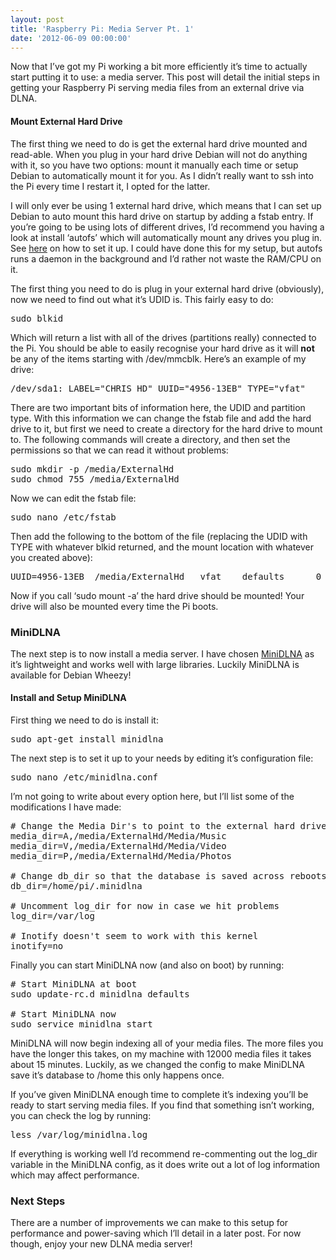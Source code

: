 ```yaml
---
layout: post
title: 'Raspberry Pi: Media Server Pt. 1'
date: '2012-06-09 00:00:00'
---
```


<p>Now that I&#8217;ve got my Pi working a bit more efficiently it&#8217;s time to actually start putting it to use: a media server. This post will detail the initial steps in getting your Raspberry Pi serving media files from an external drive via DLNA.<br />
<img class="mceWPmore mceItemNoResize" title="More..." src="http://i1.wp.com/www.senab.co.uk/wp-includes/js/tinymce/plugins/wordpress/img/trans.gif" alt="" data-mce-src="http://i1.wp.com/www.senab.co.uk/wp-includes/js/tinymce/plugins/wordpress/img/trans.gif" data-recalc-dims="1" /></p>

<h4>Mount External Hard Drive</h4>

<p>The first thing we need to do is get the external hard drive mounted and read-able. When you plug in your hard drive Debian will not do anything with it, so you have two options: mount it manually each time or setup Debian to automatically mount it for you. As I didn&#8217;t really want to ssh into the Pi every time I restart it, I opted for the latter.</p>

<p>I will only ever be using 1 external hard drive, which means that I can set up Debian to auto mount this hard drive on startup by adding a fstab entry. If you&#8217;re going to be using lots of different drives, I&#8217;d recommend you having a look at install &#8216;autofs&#8217; which will automatically mount any drives you plug in. See <a href="http://wiki.debian.org/AutoFs" target="_blank" data-mce-href="http://wiki.debian.org/AutoFs">here</a>&nbsp;on how to set it up. I could have done this for my setup, but autofs runs a daemon in the background and I&#8217;d rather not waste the RAM/CPU on it.</p>

<p>The first thing you need to do is plug in your external hard drive (obviously), now we need to find out what it&#8217;s UDID is. This fairly easy to do:</p>

<pre class="brush: bash; gutter: false">sudo blkid</pre>

<p>Which will return a list with all of the drives (partitions really) connected to the Pi. You should be able to easily recognise your hard drive as it will <strong>not</strong> be any of the items starting with /dev/mmcblk. Here&#8217;s an example of my drive:</p>

<pre class="brush: bash; gutter: false">/dev/sda1: LABEL="CHRIS HD" UUID="4956-13EB" TYPE="vfat"</pre>

<p>There are two important bits of information here, the UDID and partition type. With this information we can change the fstab file and add the hard drive to it, but first we need to create a directory for the hard drive to mount to. The following commands will create a directory, and then set the permissions so that we can read it without problems:</p>

<pre class="brush: bash; gutter: false">sudo mkdir -p /media/ExternalHd
sudo chmod 755 /media/ExternalHd</pre>

<p>Now we can edit the fstab file:</p>

<pre class="brush: bash; gutter: false">sudo nano /etc/fstab</pre>

<p>Then add the following to the bottom of the file (replacing the UDID with TYPE with whatever blkid returned, and the mount location with whatever you created above):</p>

<pre class="brush: bash; gutter: false">UUID=4956-13EB  /media/ExternalHd   vfat    defaults      0     0</pre>

<p>Now if you call &#8216;sudo mount -a&#8217; the hard drive should be mounted! Your drive will also be mounted every time the Pi boots.</p>

<h3>MiniDLNA</h3>

<p>The next step is to now install a media server. I have chosen&nbsp;<a href="http://sourceforge.net/projects/minidlna/" target="_blank" data-mce-href="http://sourceforge.net/projects/minidlna/">MiniDLNA</a>&nbsp;as it&#8217;s lightweight and works well with large libraries. Luckily MiniDLNA is available for Debian Wheezy!</p>

<h4>Install and Setup MiniDLNA</h4>

<p>First thing we need to do is install it:</p>

<pre class="brush: bash; gutter: false">sudo apt-get install minidlna</pre>

<p>The next step is to set it up to your needs by editing it&#8217;s configuration file:</p>

<pre class="brush: bash; gutter: false">sudo nano /etc/minidlna.conf</pre>

<p>I&#8217;m not going to write about every option here, but I&#8217;ll list some of the modifications I have made:</p>

<pre class="brush: bash; gutter: false"># Change the Media Dir&#039;s to point to the external hard drive, obviously change these to match your directory layout
media_dir=A,/media/ExternalHd/Media/Music
media_dir=V,/media/ExternalHd/Media/Video
media_dir=P,/media/ExternalHd/Media/Photos

# Change db_dir so that the database is saved across reboots
db_dir=/home/pi/.minidlna

# Uncomment log_dir for now in case we hit problems
log_dir=/var/log

# Inotify doesn&#039;t seem to work with this kernel
inotify=no</pre>

<p>Finally you can start MiniDLNA now (and also on boot) by running:</p>

<pre class="brush: bash; gutter: false"># Start MiniDLNA at boot
sudo update-rc.d minidlna defaults

# Start MiniDLNA now
sudo service minidlna start</pre>

<p>MiniDLNA will now begin indexing all of your media files. The more files you have the longer this takes, on my machine with 12000 media files it takes about 15 minutes. Luckily, as we changed the config to make MiniDLNA save it&#8217;s database to /home this only happens once.</p>

<p>If you&#8217;ve given MiniDLNA enough time to complete it&#8217;s indexing you&#8217;ll be ready to start serving media files.&nbsp;If you find that something isn&#8217;t working, you can check the log by running:</p>

<pre class="brush: bash; gutter: false">less /var/log/minidlna.log</pre>

<p>If everything is working well I&#8217;d recommend re-commenting out the log_dir variable in the MiniDLNA config, as it does write out a lot of log information which may affect performance.</p>

<h3>Next Steps</h3>

<p>There are a number of improvements we can make to this setup for performance and power-saving which I&#8217;ll detail in a later post. For now though, enjoy your new DLNA media server!</p>
